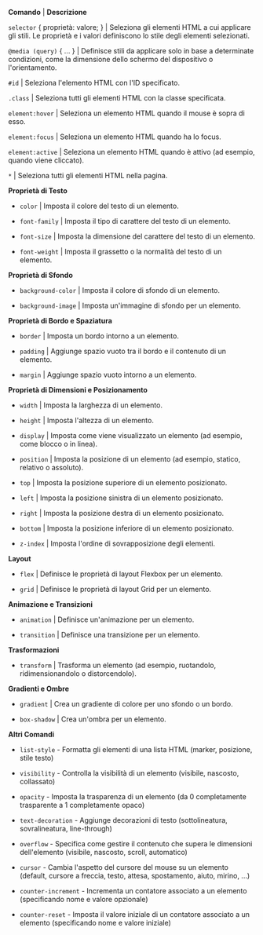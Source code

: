 **Comando** | **Descrizione**



`selector` { proprietà: valore; } | Seleziona gli elementi HTML a cui applicare gli stili. Le proprietà e i valori definiscono lo stile degli elementi selezionati.

`@media (query)` { ... } | Definisce stili da applicare solo in base a determinate condizioni, come la dimensione dello schermo del dispositivo o l'orientamento.

`#id` | Seleziona l'elemento HTML con l'ID specificato.

`.class` | Seleziona tutti gli elementi HTML con la classe specificata.

`element:hover` | Seleziona un elemento HTML quando il mouse è sopra di esso.

`element:focus` | Seleziona un elemento HTML quando ha lo  focus.

`element:active` | Seleziona un elemento HTML quando è attivo (ad esempio, quando viene cliccato).

`*` | Seleziona tutti gli elementi HTML nella pagina.



**Proprietà di Testo**

* `color` | Imposta il colore del testo di un elemento.

* `font-family` | Imposta il tipo di carattere del testo di un elemento.

* `font-size` | Imposta la dimensione del carattere del testo di un elemento.

* `font-weight` | Imposta il grassetto o la normalità del testo di un elemento.



**Proprietà di Sfondo**

* `background-color` | Imposta il colore di sfondo di un elemento.

* `background-image` | Imposta un'immagine di sfondo per un elemento.



**Proprietà di Bordo e Spaziatura**

* `border` | Imposta un bordo intorno a un elemento.

* `padding` | Aggiunge spazio vuoto tra il bordo e il contenuto di un elemento.

* `margin` | Aggiunge spazio vuoto intorno a un elemento.



**Proprietà di Dimensioni e Posizionamento**

* `width` | Imposta la larghezza di un elemento.

* `height` | Imposta l'altezza di un elemento.

* `display` | Imposta come viene visualizzato un elemento (ad esempio, come blocco o in linea).

* `position` | Imposta la posizione di un elemento (ad esempio, statico, relativo o assoluto).

* `top` | Imposta la posizione superiore di un elemento posizionato.

* `left` | Imposta la posizione sinistra di un elemento posizionato.

* `right` | Imposta la posizione destra di un elemento posizionato.

* `bottom` | Imposta la posizione inferiore di un elemento posizionato.

* `z-index` | Imposta l'ordine di sovrapposizione degli elementi.



**Layout**

* `flex` | Definisce le proprietà di layout Flexbox per un elemento.

* `grid` | Definisce le proprietà di layout Grid per un elemento.



**Animazione e Transizioni**

* `animation` | Definisce un'animazione per un elemento.

* `transition` | Definisce una transizione per un elemento.



**Trasformazioni**

* `transform` | Trasforma un elemento (ad esempio, ruotandolo, ridimensionandolo o distorcendolo).



**Gradienti e Ombre**

* `gradient` | Crea un gradiente di colore per uno sfondo o un bordo.

* `box-shadow` | Crea un'ombra per un elemento.



**Altri Comandi**

* `list-style` - Formatta gli elementi di una lista HTML (marker, posizione, stile testo)

* `visibility` - Controlla la visibilità di un elemento (visibile, nascosto, collassato)

* `opacity` - Imposta la trasparenza di un elemento (da 0 completamente trasparente a 1 completamente opaco)

* `text-decoration` - Aggiunge decorazioni di testo (sottolineatura, sovralineatura, line-through)

* `overflow` - Specifica come gestire il contenuto che supera le dimensioni dell'elemento (visibile, nascosto, scroll, automatico)

* `cursor` - Cambia l'aspetto del cursore del mouse su un elemento (default, cursore a freccia, testo, attesa, spostamento, aiuto, mirino, ...)

* `counter-increment` - Incrementa un contatore associato a un elemento (specificando nome e valore opzionale)

* `counter-reset` - Imposta il valore iniziale di un contatore associato a un elemento (specificando nome e valore iniziale)
